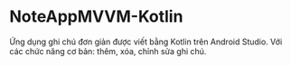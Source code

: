 # NoteAppMVVM-Kotlin
Ứng dụng ghi chú đơn giản được viết bằng Kotlin trên Android Studio. Với các chức năng cơ bản: thêm, xóa, chỉnh sửa ghi chú. 

